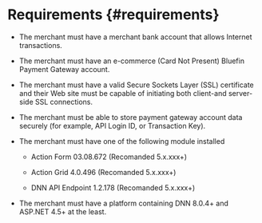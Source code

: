 # Requirements {#requirements}

* The merchant must have a merchant bank account that allows Internet transactions.

* The merchant must have an e-commerce \(Card Not Present\) Bluefin Payment Gateway account.

* The merchant must have a valid Secure Sockets Layer \(SSL\) certificate and their Web site must be capable of initiating both client-and server-side SSL connections.

* The merchant must be able to store payment gateway account data securely \(for example, API Login ID, or Transaction Key\).

* The merchant must have one of the following module installed

  * Action Form 03.08.672  (Recomanded 5.x.xxx+)

  * Action Grid 4.0.496  (Recomanded 5.x.xxx+)

  * DNN API Endpoint 1.2.178  (Recomanded 5.x.xxx+)

* The merchant must have a platform containing DNN 8.0.4+ and ASP.NET 4.5+ at the least.



